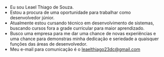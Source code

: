 -  Eu sou Leael Thiago de Souza.
-  Estou a procura de uma oportunidade para trabalhar como desenvolvedor júnior.
-  Atualmente estou cursando técnico em desenvolvimento de sistemas, buscando cursos fora a grade curricular para maior aprendizado.
-  Busco uma empresa para me dar uma chance de novas experiências e uma chance para demonstras minha dedicação e seriedade a
quaisquer funções das áreas de desenvolvedor.
-  Meu e-mail para comunicação é o leaelthiago23dc@gmail.com
